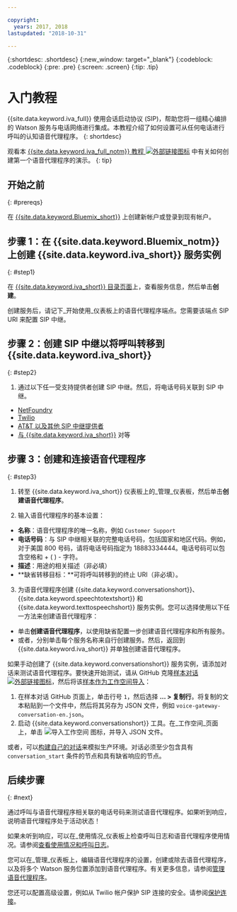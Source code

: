 ```yaml
---

copyright:
  years: 2017, 2018
lastupdated: "2018-10-31"

---
```


{:shortdesc: .shortdesc}
{:new_window: target="_blank"}
{:codeblock: .codeblock}
{:pre: .pre}
{:screen: .screen}
{:tip: .tip}

# 入门教程
{{site.data.keyword.iva_full}} 使用会话启动协议 (SIP)，帮助您将一组精心编排的 Watson 服务与电话网络进行集成。本教程介绍了如何设置可从任何电话进行呼叫的认知语音代理程序。
{: shortdesc}

观看本 [{{site.data.keyword.iva_full_notm}} 教程 ![外部链接图标](../../icons/launch-glyph.svg "外部链接图标")](https://developer.ibm.com/tv/building-voice-enabled-cognitive-applications-with-watson/) 中有关如何创建第一个语音代理程序的演示。
{: tip}

## 开始之前
{: #prereqs}

在 [{{site.data.keyword.Bluemix_short}}](https://console.bluemix.net/) 上创建新帐户或登录到现有帐户。

## 步骤 1：在 {{site.data.keyword.Bluemix_notm}} 上创建 {{site.data.keyword.iva_short}} 服务实例
{: #step1}

在 [{{site.data.keyword.iva_short}} 目录页面](https://console.bluemix.net/catalog/services/voice-agent-with-watson)上，查看服务信息，然后单击**创建**。

创建服务后，请记下_开始使用_仪表板上的语音代理程序端点。您需要该端点 SIP URI 来配置 SIP 中继。

## 步骤 2：创建 SIP 中继以将呼叫转移到 {{site.data.keyword.iva_short}}
{: #step2}

1. 通过以下任一受支持提供者创建 SIP 中继。然后，将电话号码关联到 SIP 中继。

  * [NetFoundry](connect-SIP.html#NetFoundry-setup)
  * [Twilio](connect-SIP.html#twilio-setup)
  * [AT&T 以及其他 SIP 中继提供者](connect-SIP.html#att-other)
  * [与 {{site.data.keyword.iva_short}}](connect-SIP.html#peering) 对等 

## 步骤 3：创建和连接语音代理程序
{: #step3}

1. 转至 {{site.data.keyword.iva_short}} 仪表板上的_管理_仪表板，然后单击**创建语音代理程序**。

2. 输入语音代理程序的基本设置：
  * **名称**：语音代理程序的唯一名称，例如 `Customer Support`
  * **电话号码**：与 SIP 中继相关联的完整电话号码，包括国家和地区代码。例如，对于美国 800 号码，请将电话号码指定为 18883334444。电话号码可以包含空格和 + ( ) - 字符。
  * **描述**：用途的相关描述（非必填）
  * **缺省转移目标：**可将呼叫转移到的终止 URI（非必填）。 

3. 为语音代理程序创建 {{site.data.keyword.conversationshort}}、{{site.data.keyword.speechtotextshort}} 和 {{site.data.keyword.texttospeechshort}} 服务实例。您可以选择使用以下任一方法来创建语音代理程序：
  * 单击**创建语音代理程序**，以使用缺省配置一步创建语音代理程序和所有服务。
  * 或者，分别单击每个服务名称来自行创建服务。然后，返回到 {{site.data.keyword.iva_short}} 并单独创建语音代理程序。

   如果手动创建了 {{site.data.keyword.conversationshort}} 服务实例，请添加对话来测试语音代理程序。要快速开始测试，请从 GitHub 克隆[样本对话 ![外部链接图标](../../icons/launch-glyph.svg "外部链接图标")](https://github.com/WASdev/sample.voice.gateway/blob/master/conversation/voice-gateway-conversation-en.json)，然后将该[样本作为工作空间导入](../conversation/configure-workspace.html#creating-workspaces)：

   1. 在样本对话 GitHub 页面上，单击行号 `1`，然后选择 **... > 复制行**。将复制的文本粘贴到一个文件中，然后将其另存为 JSON 文件，例如 `voice-gateway-conversation-en.json`。
   2. 启动 {{site.data.keyword.conversationshort}} 工具。在_工作空间_页面上，单击 ![导入工作空间](../conversation/images/workspace_import.png) 图标，并导入 JSON 文件。

  或者，可以[构建自己的对话](../conversation/dialog-build.html)来模拟生产环境。对话必须至少包含具有 `conversation_start` 条件的节点和具有缺省响应的节点。


## 后续步骤
{: #next}

通过呼叫与语音代理程序相关联的电话号码来测试语音代理程序。如果听到响应，说明语音代理程序处于活动状态！

如果未听到响应，可以在_使用情况_仪表板上检查呼叫日志和语音代理程序使用情况。请参阅[查看使用情况和呼叫日志](logging.html)。

您可以在_管理_仪表板上，编辑语音代理程序的设置，创建或除去语音代理程序，以及将多个 Watson 服务位置添加到语音代理程序。有关更多信息，请参阅[管理语音代理程序](managing.html)。

您还可以配置高级设置，例如从 Twilio 帐户保护 SIP 连接的安全。请参阅[保护连接](secure-trunking.html)。
